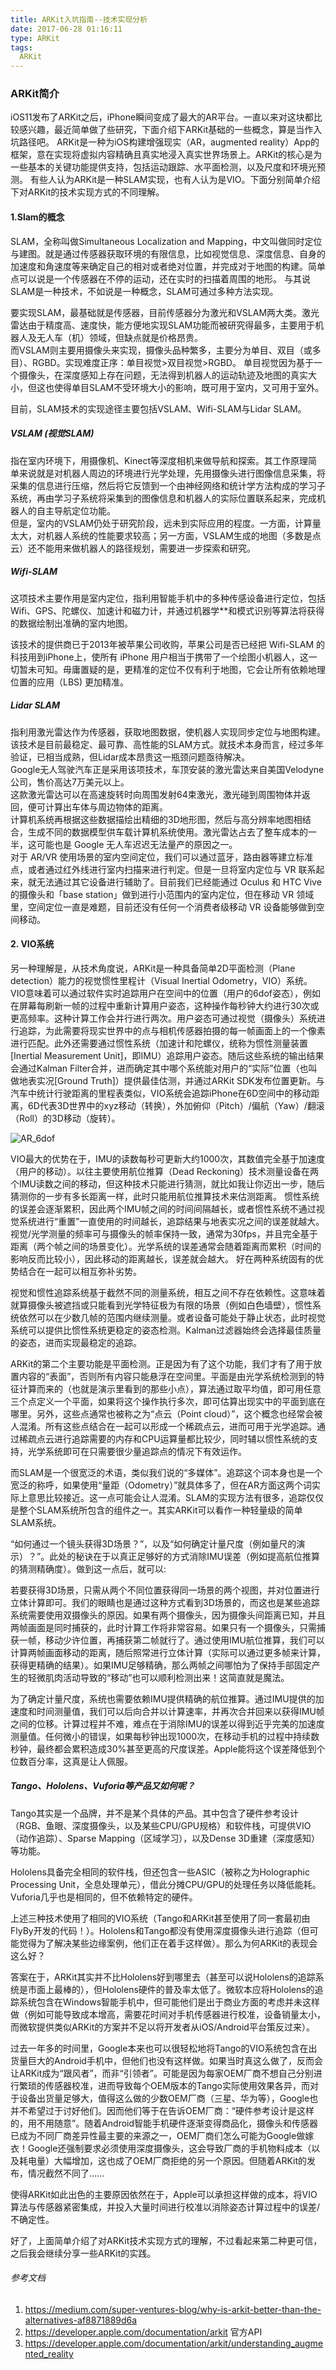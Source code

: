 ```yaml
---
title: ARKit入坑指南--技术实现分析  
date: 2017-06-28 01:16:11
type: ARKit
tags:
  ARKit
---
```


### ARKit简介

  iOS11发布了ARKit之后，iPhone瞬间变成了最大的AR平台。一直以来对这块都比较感兴趣，最近简单做了些研究，下面介绍下ARKit基础的一些概念，算是当作入坑路径吧。
  ARKit是一种为iOS构建增强现实（AR，augmented reality）App的框架，意在实现将虚拟内容精确且真实地浸入真实世界场景上。ARKit的核心是为一些基本的关键功能提供支持，包括运动跟踪、水平面检测，以及尺度和环境光预测。
  有些人认为ARKit是一种SLAM实现，也有人认为是VIO。下面分别简单介绍下对ARKit的技术实现方式的不同理解。

#### 1.Slam的概念  

  SLAM，全称叫做Simultaneous Localization and Mapping，中文叫做同时定位与建图。就是通过传感器获取环境的有限信息，比如视觉信息、深度信息、自身的加速度和角速度等来确定自己的相对或者绝对位置，并完成对于地图的构建。简单点可以说是一个传感器在不停的运动，还在实时的扫描着周围的地形。
  与其说SLAM是一种技术，不如说是一种概念，SLAM可通过多种方法实现。

  要实现SLAM，最基础就是传感器，目前传感器分为激光和VSLAM两大类。激光雷达由于精度高、速度快，能方便地实现SLAM功能而被研究得最多，主要用于机器人及无人车（机）领域，但缺点就是价格昂贵。   
  而VSLAM则主要用摄像头来实现，摄像头品种繁多，主要分为单目、双目（或多目）、RGBD。实现难度正序：单目视觉>双目视觉>RGBD。  单目视觉因为基于一个摄像头，在深度感知上存在问题，无法得到机器人的运动轨迹及地图的真实大小，但这也使得单目SLAM不受环境大小的影响，既可用于室内，又可用于室外。

  目前，SLAM技术的实现途径主要包括VSLAM、Wifi-SLAM与Lidar SLAM。

  <!--more-->
##### VSLAM (视觉SLAM)  

  指在室内环境下，用摄像机、Kinect等深度相机来做导航和探索。其工作原理简单来说就是对机器人周边的环境进行光学处理，先用摄像头进行图像信息采集，将采集的信息进行压缩，然后将它反馈到一个由神经网络和统计学方法构成的学习子系统，再由学习子系统将采集到的图像信息和机器人的实际位置联系起来，完成机器人的自主导航定位功能。  
  但是，室内的VSLAM仍处于研究阶段，远未到实际应用的程度。一方面，计算量太大，对机器人系统的性能要求较高；另一方面，VSLAM生成的地图（多数是点云）还不能用来做机器人的路径规划，需要进一步探索和研究。

##### Wifi-SLAM

  这项技术主要作用是室内定位，指利用智能手机中的多种传感设备进行定位，包括Wifi、GPS、陀螺仪、加速计和磁力计，并通过机器学**和模式识别等算法将获得的数据绘制出准确的室内地图。

  该技术的提供商已于2013年被苹果公司收购，苹果公司是否已经把 Wifi-SLAM 的科技用到iPhone上，使所有 iPhone 用户相当于携带了一个绘图小机器人，这一切暂未可知。毋庸置疑的是，更精准的定位不仅有利于地图，它会让所有依赖地理位置的应用（LBS) 更加精准。

##### Lidar SLAM

  指利用激光雷达作为传感器，获取地图数据，使机器人实现同步定位与地图构建。该技术是目前最稳定、最可靠、高性能的SLAM方式。就技术本身而言，经过多年验证，已相当成熟，但Lidar成本昂贵这一瓶颈问题亟待解决。  
  Google无人驾驶汽车正是采用该项技术，车顶安装的激光雷达来自美国Velodyne公司，售价高达7万美元以上。  
  这款激光雷达可以在高速旋转时向周围发射64束激光，激光碰到周围物体并返回，便可计算出车体与周边物体的距离。  
  计算机系统再根据这些数据描绘出精细的3D地形图，然后与高分辨率地图相结合，生成不同的数据模型供车载计算机系统使用。激光雷达占去了整车成本的一半，这可能也是 Google 无人车迟迟无法量产的原因之一。  
  对于 AR/VR 使用场景的室内空间定位，我们可以通过蓝牙，路由器等建立标准点，或者通过红外线进行室内扫描来进行判定。但是一旦将室内定位与 VR 联系起来，就无法通过其它设备进行辅助了。目前我们已经能通过 Oculus 和 HTC Vive 的摄像头和「base station」做到进行小范围内的室内定位，但在移动 VR 领域里，空间定位一直是难题，目前还没有任何一个消费者级移动 VR 设备能够做到空间移动。

#### 2. VIO系统  

  另一种理解是，从技术角度说，ARKit是一种具备简单2D平面检测（Plane detection）能力的视觉惯性里程计（Visual Inertial Odometry，VIO）系统。VIO意味着可以通过软件实时追踪用户在空间中的位置（用户的6dof姿态），例如在屏幕每刷新一帧的过程中重新计算用户姿态，这种操作每秒钟大约进行30次或更高频率。这种计算工作会并行进行两次。用户姿态可通过视觉（摄像头）系统进行追踪，为此需要将现实世界中的点与相机传感器拍摄的每一帧画面上的一个像素进行匹配。此外还需要通过惯性系统（加速计和陀螺仪，统称为惯性测量装置[Inertial Measurement Unit]，即IMU）追踪用户姿态。随后这些系统的输出结果会通过Kalman Filter合并，进而确定其中哪个系统能对用户的“实际”位置（也叫做地表实况[Ground Truth]）提供最佳估测，并通过ARKit SDK发布位置更新。与汽车中统计行驶距离的里程表类似，VIO系统会追踪iPhone在6D空间中的移动距离，6D代表3D世界中的xyz移动（转换），外加俯仰（Pitch）/偏航（Yaw）/翻滚（Roll）的3D移动（旋转）。

  ![AR_6dof](http://ojca2gwha.bkt.clouddn.com/AR_6DOF.jpg)

  VIO最大的优势在于，IMU的读数每秒可更新大约1000次，其数值完全基于加速度（用户的移动）。以往主要使用航位推算（Dead Reckoning）技术测量设备在两个IMU读数之间的移动，但这种技术只能进行猜测，就比如我让你迈出一步，随后猜测你的一步有多长距离一样，此时只能用航位推算技术来估测距离。
  惯性系统的误差会逐渐累积，因此两个IMU帧之间的时间间隔越长，或者惯性系统不通过视觉系统进行“重置”一直使用的时间越长，追踪结果与地表实况之间的误差就越大。视觉/光学测量的频率可与摄像头的帧率保持一致，通常为30fps，并且完全基于距离（两个帧之间的场景变化）。光学系统的误差通常会随着距离而累积（时间的影响反而比较小），因此移动的距离越长，误差就会越大。 好在两种系统固有的优势结合在一起可以相互弥补劣势。

  视觉和惯性追踪系统基于截然不同的测量系统，相互之间不存在依赖性。这意味着就算摄像头被遮挡或只能看到光学特征极为有限的场景（例如白色墙壁），惯性系统依然可以在少数几帧的范围内继续测量。或者设备可能处于静止状态，此时视觉系统可以提供比惯性系统更稳定的姿态检测。Kalman过滤器始终会选择最佳质量的姿态，进而实现最稳定的追踪。

  ARKit的第二个主要功能是平面检测。正是因为有了这个功能，我们才有了用于放置内容的“表面”，否则所有内容只能悬浮在空间里。平面是由光学系统检测到的特征计算而来的（也就是演示里看到的那些小点），算法通过取平均值，即可用任意三个点定义一个平面，如果将这个操作执行多次，即可估算出现实中的平面到底在哪里。另外，这些点通常也被称之为“点云（Point cloud）”，这个概念也经常会被人混淆。所有这些点结合在一起可以形成一个稀疏点云，进而可用于光学追踪。通过稀疏点云进行追踪需要的内存和CPU运算量都比较少，同时辅以惯性系统的支持，光学系统即可在只需要很少量追踪点的情况下有效运作。

  而SLAM是一个很宽泛的术语，类似我们说的“多媒体”。追踪这个词本身也是一个宽泛的称呼，如果使用“量距（Odometry）”就具体多了，但在AR方面这两个词实际上意思比较接近。这一点可能会让人混淆。SLAM的实现方法有很多，追踪仅仅是整个SLAM系统所包含的组件之一。其实ARKit可以看作一种轻量级的简单SLAM系统。

  “如何通过一个镜头获得3D场景？”，以及“如何确定计量尺度（例如量尺的演示）？”。此处的秘诀在于以真正足够好的方式消除IMU误差（例如提高航位推算的猜测精确度）。做到这一点后，就可以:  

  若要获得3D场景，只需从两个不同位置获得同一场景的两个视图，并对位置进行立体计算即可。我们的眼睛也是通过这种方式看到3D场景的，而这也是某些追踪系统需要使用双摄像头的原因。如果有两个摄像头，因为摄像头间距离已知，并且两帧画面是同时捕获的，此时计算工作将非常容易。如果只有一个摄像头，只需捕获一帧，移动少许位置，再捕获第二帧就行了。通过使用IMU航位推算，我们可以计算两帧画面移动的距离，随后照常进行立体计算（实际可以通过更多帧来计算，获得更精确的结果）。如果IMU足够精确，那么两帧之间哪怕为了保持手部固定产生的轻微肌肉活动导致的“移动”也可以顺利检测出来！这简直就是魔法。

  为了确定计量尺度，系统也需要依赖IMU提供精确的航位推算。通过IMU提供的加速度和时间测量值，我们可以后向合并以计算速率，并再次合并回来以获得IMU帧之间的位移。计算过程并不难，难点在于消除IMU的误差以得到近乎完美的加速度测量值。任何微小的错误，如果每秒钟出现1000次，在移动手机的过程中持续数秒钟，最终都会累积造成30%甚至更高的尺度误差。Apple能将这个误差降低到个位数百分率，这真是让人佩服。

#####  Tango、Hololens、Vuforia等产品又如何呢？
  Tango其实是一个品牌，并不是某个具体的产品。其中包含了硬件参考设计（RGB、鱼眼、深度摄像头，以及某些CPU/GPU规格）和软件栈，可提供VIO（动作追踪）、Sparse Mapping（区域学习），以及Dense 3D重建（深度感知）等功能。

  Hololens具备完全相同的软件栈，但还包含一些ASIC（被称之为Holographic Processing Unit，全息处理单元），借此分摊CPU/GPU的处理任务以降低能耗。  
  Vuforia几乎也是相同的，但不依赖特定的硬件。

  上述三种技术使用了相同的VIO系统（Tango和ARKit甚至使用了同一套最初由FlyBy开发的代码！）。Hololens和Tango都没有使用深度摄像头进行追踪（但可能觉得为了解决某些边缘案例，他们正在着手这样做）。那么为何ARKit的表现会这么好？

  答案在于，ARKit其实并不比Hololens好到哪里去（甚至可以说Hololens的追踪系统是市面上最棒的），但Hololens硬件的普及率太低了。微软本应将Hololens的追踪系统包含在Windows智能手机中，但可能他们是出于商业方面的考虑并未这样做（例如可能导致成本增高，需要花时间对手机传感器进行校准，设备销量太小，而微软提供类似ARKit的方案并不足以将开发者从iOS/Android平台策反过来）。

  过去一年多的时间里，Google本来也可以很轻松地将Tango的VIO系统包含在出货量巨大的Android手机中，但他们也没有这样做。如果当时真这么做了，反而会让ARKit成为“跟风者”，而非“引领者”。可能是因为每家OEM厂商不想自己分别进行繁琐的传感器校准，进而导致每个OEM版本的Tango实际使用效果各异，而对于设备出货量足够大，值得这么做的少数OEM厂商（三星、华为等），Google也并不希望过于讨好他们。因而他们等于在告诉OEM厂商：“硬件参考设计是这样的，用不用随意”。随着Android智能手机硬件逐渐变得商品化，摄像头和传感器已成为不同厂商差异性最主要的来源之一，OEM厂商们怎么可能为Google做嫁衣！Google还强制要求必须使用深度摄像头，这会导致厂商的手机物料成本（以及耗电量）大幅增加，这也成了OEM厂商拒绝的另一个原因。但随着ARKit的发布，情况截然不同了……

  使得ARKit如此出色的主要原因依然在于，Apple可以承担这样做的成本，将VIO算法与传感器紧密集成，并投入大量时间进行校准以消除姿态计算过程中的误差/不确定性。

  好了，上面简单介绍了对ARKit技术实现方式的理解，不过看起来第二种更可信，之后我会继续分享一些ARKit的实践。

###### 参考文档　
1. https://medium.com/super-ventures-blog/why-is-arkit-better-than-the-alternatives-af8871889d6a  
2. https://developer.apple.com/documentation/arkit 官方API
3. https://developer.apple.com/documentation/arkit/understanding_augmented_reality
